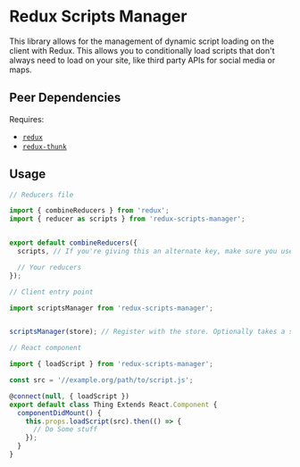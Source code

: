 # Redux Scripts Manager

This library allows for the management of dynamic script loading on the client with Redux.
This allows you to conditionally load scripts that don't always need to load on your site, like third party APIs for social media or maps.

## Peer Dependencies

Requires:
- [`redux`](http://reduxjs.org)
- [`redux-thunk`](https://github.com/gaearon/redux-thunk)

## Usage

```javascript
// Reducers file

import { combineReducers } from 'redux';
import { reducer as scripts } from 'redux-scripts-manager';


export default combineReducers({
  scripts, // If you're giving this an alternate key, make sure you use that key when you register with the store

  // Your reducers
});

```

```javascript
// Client entry point

import scriptsManager from 'redux-scripts-manager';


scriptsManager(store); // Register with the store. Optionally takes a second parameter for the key in the store

```

```javascript
// React component

import { loadScript } from 'redux-scripts-manager';

const src = '//example.org/path/to/script.js';

@connect(null, { loadScript })
export default class Thing Extends React.Component {
  componentDidMount() {
    this.props.loadScript(src).then(() => {
      // Do Some stuff
    });
  }
}


```
